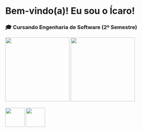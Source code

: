 # Bem-vindo(a)! Eu sou o Ícaro!

### 🎓 Cursando Engenharia de Software (2º Semestre)

<div>
  <img height="200cm" src="https://github-readme-stats.vercel.app/api?username=icaropvn&theme=gotham&hide_border=true&show_icons=true&hide=contribs&rank_icon=github&custom_title=Ícaro-Stats">
  <img height="200cm" src="https://github-readme-stats.vercel.app/api/top-langs/?username=icaropvn&theme=gotham&hide_border=true&layout=compact">
</div>

<div style="display: inline_block"><br>
  <img align="center" height="60" width="60" src="https://cdn.jsdelivr.net/gh/devicons/devicon/icons/c/c-original.svg">
  <img align="center" height="60" width="60" src="https://cdn.jsdelivr.net/gh/devicons/devicon/icons/python/python-original.svg">
</div>
            
          
          
